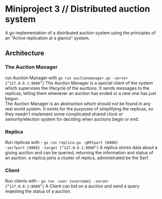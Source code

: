 # Miniproject 3 // Distributed auction system
A go implementation of a distributed auction system using the principles of an "Active replication at a glance" system.

## Architecture

### The Auction Manager
run Auction Manager with <code>go run auctionmanager.go -server {“127.0.0.1:9080”}</code>
The Auction Manager is a special client of the system which supervises the lifecycle of the auctions. It sends messages to the replicas, telling them whenever an auction has ended or a new one has just begun.  
The Auction Manager is an abstraction which should not be found in any real world system. It exists for the purposes of simplifying the replicas, so they needn't implement some complicated shared clock or seniority/election system for deciding when auctions begin or end.

### Replica
Run replicas with - <code>go run replica.go -gRPCport {8080} -serfport {9080} -target {“127.0.0.1:9080”}</code>
A replica stores data about a giving auction and can be queried, returning the information and status of an auction.
a replica joins a cluster of replica, administrated be the Serf.

### Client 
Run clients with - <code>go run -user {username} -server {“127.0.0.1:8080”}</code>
A Client can bid on a auction and send a query reqesting the status of a auction. 